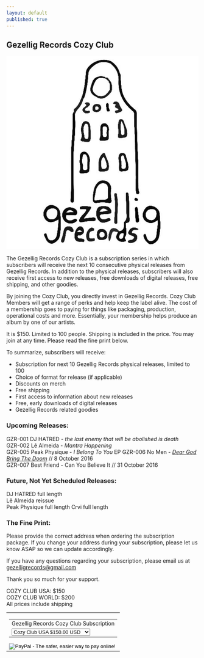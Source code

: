 ```yaml
---
layout: default
published: true
---
```

## Gezellig Records Cozy Club

<div><img src="../assets/img/logo.jpg"/></div>

The Gezellig Records Cozy Club is a subscription series in which subscribers will receive the next 10 consecutive physical releases from Gezellig Records. In addition to the physical releases, subscribers will also receive first access to new releases, free downloads of digital releases, free shipping, and other goodies.

By joining the Cozy Club, you directly invest in Gezellig Records. Cozy Club Members will get a range of perks and help keep the label alive. The cost of a membership goes to paying for things like packaging, production, operational costs and more. Essentially, your membership helps produce an album by one of our artists.

It is $150. Limited to 100 people. Shipping is included in the price. You may join at any time. Please read the fine print below.


To summarize, subscribers will receive:

*   Subscription for next 10 Gezellig Records physical releases, limited to 100
*   Choice of format for release (if applicable)
*   Discounts on merch
*   Free shipping
*   First access to information about new releases
*   Free, early downloads of digital releases
*   Gezellig Records related goodies


### Upcoming Releases:

GZR-001 DJ HATRED - *the last enemy that will be abolished is death*  
GZR-002 Lê Almeida - *Mantra Happening*  
GZR-005 Peak Physique - *I Belong To You* EP 
GZR-006 No Men - [*Dear God Bring The Doom*](http://gezelligrecords.com/releases/dear-god-bring-the-doom) // 8 October 2016  
GZR-007 Best Friend - Can You Believe It  // 31 October 2016


### Future, Not Yet Scheduled Releases:

DJ HATRED full length  
Lê Almeida reissue  
Peak Physique full length
Crvi full length


### The Fine Print:

Please provide the correct address when ordering the subscription package. If you change your address during your subscription, please let us know ASAP so we can update accordingly.

If you have any questions regarding your subscription, please email us at gezelligrecords@gmail.com

Thank you so much for your support.

COZY CLUB USA: $150  
COZY CLUB WORLD: $200  
All prices include shipping  




<table border="0" cellpadding="0" cellspacing="0">
    <tr>
        <td>
            <form target="paypal" action="https://www.paypal.com/cgi-bin/webscr" method="post">
                <input type="hidden" name="cmd" value="_s-xclick">
                <input type="hidden" name="hosted_button_id" value="QNA6YGW29MB9L">
                    <table>
                        <tr><td><input type="hidden" name="on0" value="Gezellig Records Cozy Club Subscription">Gezellig Records Cozy Club Subscription</td></tr>
                        <tr>
                            <td>
                                <select name="os0">
                                    <option value="Cozy Club USA">Cozy Club USA $150.00 USD</option>
                                    <option value="Cozy Club World">Cozy Club World $200.00 USD</option>
                                </select>
                            </td>
                        </tr>
                    </table>
                <input type="hidden" name="currency_code" value="USD">
                <input type="image" src="http://farm4.static.flickr.com/3597/3318344462_c08a03aa9e_o.gif" border="0" name="submit" alt="PayPal - The safer, easier way to pay online!">
            </form>
        </td>
    </tr>
</table>
